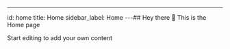 ---
id: home 
title: Home 
sidebar_label: Home 
---## Hey there 👋
This is the Home page

Start editing to add your own content